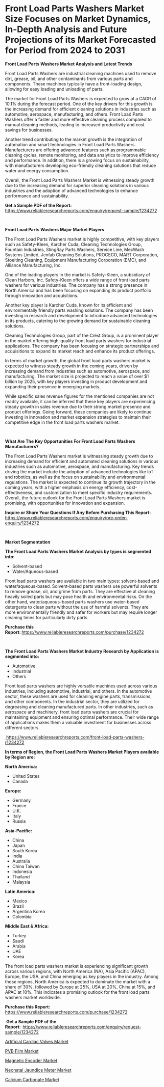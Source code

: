 <p><h1>Front Load Parts Washers Market Size Focuses on Market Dynamics, In-Depth Analysis and Future Projections of its Market Forecasted for Period from 2024 to 2031</h1></p><p><strong>Front Load Parts Washers Market Analysis and Latest Trends</strong></p>
<p><p>Front Load Parts Washers are industrial cleaning machines used to remove dirt, grease, oil, and other contaminants from various parts and components. These machines typically have a front-loading design, allowing for easy loading and unloading of parts.</p><p>The market for Front Load Parts Washers is expected to grow at a CAGR of 10.1% during the forecast period. One of the key drivers for this growth is the increasing demand for efficient cleaning solutions in industries such as automotive, aerospace, manufacturing, and others. Front Load Parts Washers offer a faster and more effective cleaning process compared to manual cleaning methods, leading to increased productivity and cost savings for businesses.</p><p>Another trend contributing to the market growth is the integration of automation and smart technologies in Front Load Parts Washers. Manufacturers are offering advanced features such as programmable cleaning cycles, remote monitoring, and data analytics to improve efficiency and performance. In addition, there is a growing focus on sustainability, with manufacturers developing eco-friendly cleaning solutions that reduce water and energy consumption.</p><p>Overall, the Front Load Parts Washers Market is witnessing steady growth due to the increasing demand for superior cleaning solutions in various industries and the adoption of advanced technologies to enhance performance and sustainability.</p></p>
<p><strong>Get a Sample PDF of the Report:&nbsp;</strong> <a href="https://www.reliableresearchreports.com/enquiry/request-sample/1234272">https://www.reliableresearchreports.com/enquiry/request-sample/1234272</a></p>
<p>&nbsp;</p>
<p><strong>Front Load Parts Washers Major Market Players</strong></p>
<p><p>The Front Load Parts Washers market is highly competitive, with key players such as Safety-Kleen, Karcher Cuda, Cleaning Technologies Group, Fountain Industries, StingRay Parts Washers, Service Line, MecWash Systems Limited, Jenfab Cleaning Solutions, PROCECO, MART Corporation, Stoelting Cleaning, Equipment Manufacturing Corporation (EMC), and Alliance Manufacturing, Inc. </p><p>One of the leading players in the market is Safety-Kleen, a subsidiary of Clean Harbors, Inc. Safety-Kleen offers a wide range of front load parts washers for various industries. The company has a strong presence in North America and has been focusing on expanding its product portfolio through innovation and acquisitions.</p><p>Another key player is Karcher Cuda, known for its efficient and environmentally friendly parts washing solutions. The company has been investing in research and development to introduce advanced technologies in its products, catering to the growing demand for sustainable cleaning solutions.</p><p>Cleaning Technologies Group, part of the Crest Group, is a prominent player in the market offering high-quality front load parts washers for industrial applications. The company has been focusing on strategic partnerships and acquisitions to expand its market reach and enhance its product offerings.</p><p>In terms of market growth, the global front load parts washers market is expected to witness steady growth in the coming years, driven by increasing demand from industries such as automotive, aerospace, and manufacturing. The market size is projected to reach a value of over $1 billion by 2025, with key players investing in product development and expanding their presence in emerging markets.</p><p>While specific sales revenue figures for the mentioned companies are not readily available, it can be inferred that these key players are experiencing steady growth in sales revenue due to their strong market presence and product offerings. Going forward, these companies are likely to continue investing in innovation and market expansion strategies to maintain their competitive edge in the front load parts washers market.</p></p>
<p>&nbsp;</p>
<p><strong>What Are The Key Opportunities For Front Load Parts Washers Manufacturers?</strong></p>
<p><p>The Front Load Parts Washers market is witnessing steady growth due to increasing demand for efficient and automated cleaning solutions in various industries such as automotive, aerospace, and manufacturing. Key trends driving the market include the adoption of advanced technologies like IoT and robotics, as well as the focus on sustainability and environmental regulations. The market is expected to continue its growth trajectory in the coming years, with a higher emphasis on energy efficiency, cost-effectiveness, and customization to meet specific industry requirements. Overall, the future outlook for the Front Load Parts Washers market is promising, with opportunities for innovation and expansion.</p></p>
<p><strong>Inquire or Share Your Questions If Any Before Purchasing This Report:</strong> <a href="https://www.reliableresearchreports.com/enquiry/pre-order-enquiry/1234272">https://www.reliableresearchreports.com/enquiry/pre-order-enquiry/1234272</a></p>
<p>&nbsp;</p>
<p><strong>Market Segmentation</strong></p>
<p><strong>The Front Load Parts Washers Market Analysis by types is segmented into:</strong></p>
<p><ul><li>Solvent-based</li><li>Water/Aqueous-based</li></ul></p>
<p><p>Front load parts washers are available in two main types: solvent-based and water/aqueous-based. Solvent-based parts washers use powerful solvents to remove grease, oil, and grime from parts. They are effective at cleaning heavily soiled parts but may pose health and environmental risks. On the other hand, water/aqueous-based parts washers use water-based detergents to clean parts without the use of harmful solvents. They are more environmentally friendly and safer for workers but may require longer cleaning times for particularly dirty parts.</p></p>
<p><strong>Purchase this Report:&nbsp;</strong><a href="https://www.reliableresearchreports.com/purchase/1234272">https://www.reliableresearchreports.com/purchase/1234272</a></p>
<p>&nbsp;</p>
<p><strong>The Front Load Parts Washers Market Industry Research by Application is segmented into:</strong></p>
<p><ul><li>Automotive</li><li>Industrial</li><li>Others</li></ul></p>
<p><p>Front load parts washers are highly versatile machines used across various industries, including automotive, industrial, and others. In the automotive sector, these washers are used for cleaning engine parts, transmissions, and other components. In the industrial sector, they are utilized for degreasing and cleaning manufactured parts. In other industries, such as aerospace and machinery, front load parts washers are crucial for maintaining equipment and ensuring optimal performance. Their wide range of applications makes them a valuable investment for businesses across different sectors.</p></p>
<p><a href="https://www.reliableresearchreports.com/front-load-parts-washers-r1234272">&nbsp;https://www.reliableresearchreports.com/front-load-parts-washers-r1234272</a></p>
<p><strong>In terms of Region, the Front Load Parts Washers Market Players available by Region are:</strong></p>
<p>
    <p> <strong> North America: </strong>
        <ul>
            <li>United States</li>
            <li>Canada</li>
        </ul>
        </p> 
    <p> <strong> Europe: </strong>
        <ul>
            <li>Germany</li>
            <li>France</li>
            <li>U.K.</li>
            <li>Italy</li>
            <li>Russia</li>
        </ul>
        </p> 
    <p> <strong> Asia-Pacific: </strong>
        <ul>
            <li>China</li>
            <li>Japan</li>
            <li>South Korea</li>
            <li>India</li>
            <li>Australia</li>
            <li>China Taiwan</li>
            <li>Indonesia</li>
            <li>Thailand</li>
            <li>Malaysia</li>
        </ul>
        </p> 
    <p> <strong> Latin America: </strong>
        <ul>
            <li>Mexico</li>
            <li>Brazil</li>
            <li>Argentina Korea</li>
            <li>Colombia</li>
        </ul>
        </p> 
    <p> <strong> Middle East & Africa: </strong>
        <ul>
            <li>Turkey</li>
            <li>Saudi</li>
            <li>Arabia</li>
            <li>UAE</li>
            <li>Korea</li>
        </ul>
    </p>
    </p>
<p><p>The front load parts washers market is experiencing significant growth across various regions, with North America (NA), Asia Pacific (APAC), Europe, the USA, and China emerging as key players in the industry. Among these regions, North America is expected to dominate the market with a share of 30%, followed by Europe at 25%, USA at 20%, China at 15%, and APAC at 10%. This indicates a promising outlook for the front load parts washers market worldwide.</p></p>
<p><strong>Purchase this Report: </strong><a href="https://www.reliableresearchreports.com/purchase/1234272">https://www.reliableresearchreports.com/purchase/1234272</a></p>
<p>&nbsp;<strong>Get a Sample PDF of the Report:&nbsp;&nbsp;</strong><a href="https://www.reliableresearchreports.com/enquiry/request-sample/1234272">https://www.reliableresearchreports.com/enquiry/request-sample/1234272</a></p>
<p><strong></strong></p>
<p><p><a href="https://www.linkedin.com/pulse/artificial-cardiac-valves-market-exploring-share-trends-future-7y8he?trackingId=FhZZgxHm%2Bvursmtg2GZCQA%3D%3D">Artificial Cardiac Valves Market</a></p><p><a href="https://issuu.com/reportprime-2/docs/pvb-film-market-size-2030.pptx">PVB Film Market</a></p><p><a href="https://github.com/mabutironaldo/Market-Research-Report-List-4/blob/main/magnetic-encoder-market.md">Magnetic Encoder Market</a></p><p><a href="https://www.linkedin.com/pulse/neonatal-jaundice-meter-market-insights-cagr-trends-growth-opyje?trackingId=vACoHjDbm96xPe0erGRHXg%3D%3D">Neonatal Jaundice Meter Market</a></p><p><a href="https://issuu.com/reportprime-2/docs/calcium-carbonate-market-size-2030.pptx">Calcium Carbonate Market</a></p></p>